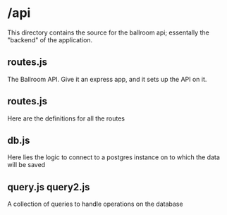 # /api

This directory contains the source for the ballroom api; essentally the "backend"
of the application.

## routes.js

The Ballroom API. Give it an express app, and it sets up the API on it.

## routes.js

Here are the definitions for all the routes

## db.js

Here lies the logic to connect to a postgres instance on to which the data will be saved

## query.js query2.js

A collection of queries to handle operations on the database

